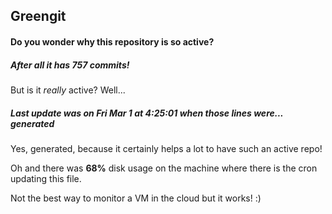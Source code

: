 ## Greengit

#### Do you wonder why this repository is so active?

##### After all it has 757 commits!

But is it *really* active? Well...

##### Last update was on Fri Mar 1 at 4:25:01 when those lines were... generated

Yes, generated, because it certainly helps a lot to have such an active repo!

Oh and there was **68%** disk usage on the machine
where there is the cron updating this file.

Not the best way to monitor a VM in the cloud but it works! :)
